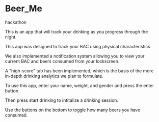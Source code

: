 # Beer_Me
hackathon

This is an app that will track your drinking as you progress through the night. 

This app was designed to track your BAC using physical characteristics.

We also implemented a notification system allowing you to view your current BAC and beers consumed from your lockscreen.

A "high-score" tab has been implemented, which is the basis of the more in-depth drinking analytics we plan to formulate.




To use this app, enter your name, weight, and gender and press the enter button. 

Then press start drinking to intitalize a drinking session.

Use the buttons on the bottom to toggle how many beers you have consumed.

